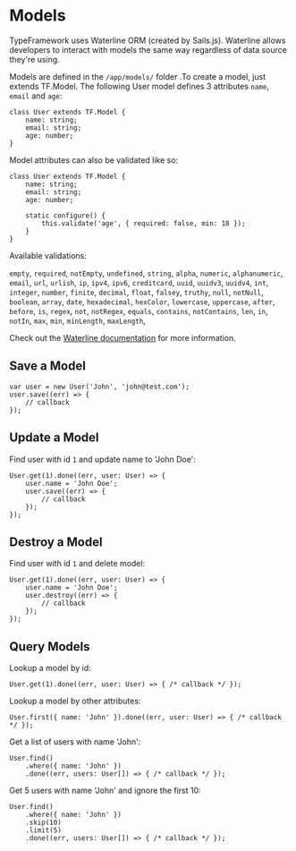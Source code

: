 # Models

TypeFramework uses Waterline ORM (created by Sails.js). Waterline allows developers to interact with models the same way regardless of
data source they're using.

Models are defined in the `/app/models/` folder .To create a model, just extends TF.Model.
The following User model defines 3 attributes `name`, `email` and  `age`:

    class User extends TF.Model {
        name: string;
        email: string;
        age: number;
    }

Model attributes can also be validated like so:

    class User extends TF.Model {
        name: string;
        email: string;
        age: number;

        static configure() {
            this.validate('age', { required: false, min: 18 });
        }
    }

Available validations:

`empty`, `required`, `notEmpty`, `undefined`, `string`, `alpha`, `numeric`, `alphanumeric`, `email`, `url`,
`urlish`, `ip`, `ipv4`, `ipv6`, `creditcard`, `uuid`, `uuidv3`, `uuidv4`, `int`, `integer`, `number`, `finite`,
`decimal`, `float`, `falsey`, `truthy`, `null`, `notNull`, `boolean`, `array`, `date`, `hexadecimal`, `hexColor`,
`lowercase`, `uppercase`, `after`, `before`, `is`, `regex`, `not`, `notRegex`, `equals`, `contains`, `notContains`,
`len`, `in`, `notIn`, `max`, `min`, `minLength`, `maxLength`,

Check out the [Waterline documentation](https://github.com/balderdashy/waterline) for more information.

## Save a Model

    var user = new User('John', 'john@test.com');
    user.save((err) => {
        // callback
    });

## Update a Model

Find user with id `1` and update name to 'John Doe':

    User.get(1).done((err, user: User) => {
        user.name = 'John Doe';
        user.save((err) => {
            // callback
        });
    });

## Destroy a Model

Find user with id `1` and delete model:

    User.get(1).done((err, user: User) => {
        user.name = 'John Doe';
        user.destroy((err) => {
            // callback
        });
    });

## Query Models

Lookup a model by id:

    User.get(1).done((err, user: User) => { /* callback */ });

Lookup a model by other attributes:

    User.first({ name: 'John' }).done((err, user: User) => { /* callback */ });

Get a list of users with name 'John':

    User.find()
        .where({ name: 'John' })
        .done((err, users: User[]) => { /* callback */ });

Get 5 users with name 'John' and ignore the first 10:

    User.find()
        .where({ name: 'John' })
        .skip(10)
        .limit(5)
        .done((err, users: User[]) => { /* callback */ });